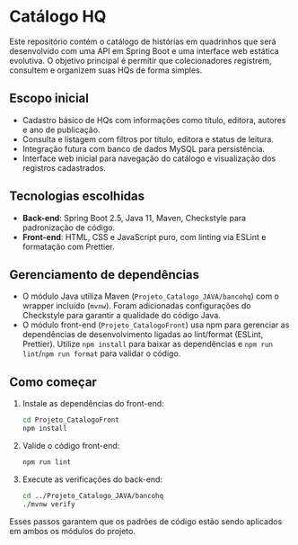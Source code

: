 # Catálogo HQ

Este repositório contém o catálogo de histórias em quadrinhos que será desenvolvido com uma API em Spring Boot e uma interface web estática evolutiva. O objetivo principal é permitir que colecionadores registrem, consultem e organizem suas HQs de forma simples.

## Escopo inicial

- Cadastro básico de HQs com informações como título, editora, autores e ano de publicação.
- Consulta e listagem com filtros por título, editora e status de leitura.
- Integração futura com banco de dados MySQL para persistência.
- Interface web inicial para navegação do catálogo e visualização dos registros cadastrados.

## Tecnologias escolhidas

- **Back-end**: Spring Boot 2.5, Java 11, Maven, Checkstyle para padronização de código.
- **Front-end**: HTML, CSS e JavaScript puro, com linting via ESLint e formatação com Prettier.

## Gerenciamento de dependências

- O módulo Java utiliza Maven (`Projeto_Catalogo_JAVA/bancohq`) com o wrapper incluído (`mvnw`). Foram adicionadas configurações do Checkstyle para garantir a qualidade do código Java.
- O módulo front-end (`Projeto_CatalogoFront`) usa npm para gerenciar as dependências de desenvolvimento ligadas ao lint/format (ESLint, Prettier). Utilize `npm install` para baixar as dependências e `npm run lint`/`npm run format` para validar o código.

## Como começar

1. Instale as dependências do front-end:
   ```bash
   cd Projeto_CatalogoFront
   npm install
   ```
2. Valide o código front-end:
   ```bash
   npm run lint
   ```
3. Execute as verificações do back-end:
   ```bash
   cd ../Projeto_Catalogo_JAVA/bancohq
   ./mvnw verify
   ```

Esses passos garantem que os padrões de código estão sendo aplicados em ambos os módulos do projeto.
